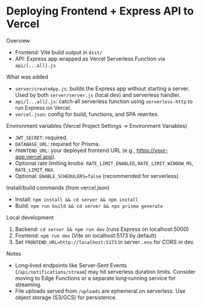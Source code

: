 # Deploying Frontend + Express API to Vercel

Overview

- Frontend: Vite build output in `dist/`
- API: Express app wrapped as Vercel Serverless Function via `api/[...all].js`

What was added

- `server/createApp.js`: builds the Express app without starting a server. Used by both `server/server.js` (local dev) and serverless handler.
- `api/[...all].js`: catch‑all serverless function using `serverless-http` to run Express on Vercel.
- `vercel.json`: config for build, functions, and SPA rewrites.

Environment variables (Vercel Project Settings → Environment Variables)

- `JWT_SECRET`: required.
- `DATABASE_URL`: required for Prisma.
- `FRONTEND_URL`: your deployed frontend URL (e.g., https://your-app.vercel.app).
- Optional rate limiting knobs: `RATE_LIMIT_ENABLED`, `RATE_LIMIT_WINDOW_MS`, `RATE_LIMIT_MAX`.
- Optional: `ENABLE_SCHEDULERS=false` (recommended for serverless).

Install/build commands (from vercel.json)

- Install: `npm install && cd server && npm install`
- Build: `npm run build && cd server && npx prisma generate`

Local development

1. Backend: `cd server && npm run dev` (runs Express on localhost:5000)
2. Frontend: `npm run dev` (Vite on localhost:5173 by default)
3. Set `FRONTEND_URL=http://localhost:5173` in server `.env` for CORS in dev.

Notes

- Long‑lived endpoints like Server‑Sent Events (`/api/notifications/stream`) may hit serverless duration limits. Consider moving to Edge Functions or a separate long‑running service for streaming.
- File uploads served from `/uploads` are ephemeral on serverless. Use object storage (S3/GCS) for persistence.
